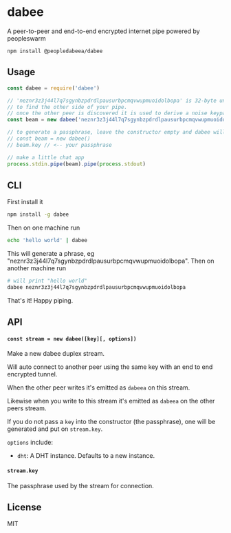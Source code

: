 # dabee
A peer-to-peer and end-to-end encrypted internet pipe powered by peopleswarm


```
npm install @peopledabeea/dabee
```

## Usage

``` js
const dabee = require('dabee')

// 'neznr3z3j44l7q7sgynbzpdrdlpausurbpcmqvwupmuoidolbopa' is 32-byte unique passphrase
// to find the other side of your pipe.
// once the other peer is discovered it is used to derive a noise keypair as well.
const beam = new dabee('neznr3z3j44l7q7sgynbzpdrdlpausurbpcmqvwupmuoidolbopa')

// to generate a passphrase, leave the constructor empty and dabee will generate one for you
// const beam = new dabee()
// beam.key // <-- your passphrase

// make a little chat app
process.stdin.pipe(beam).pipe(process.stdout)
```

## CLI

First install it

```sh
npm install -g dabee
```

Then on one machine run

```sh
echo 'hello world' | dabee
```

This will generate a phrase, eg "neznr3z3j44l7q7sgynbzpdrdlpausurbpcmqvwupmuoidolbopa". Then on another machine run

```sh
# will print "hello world"
dabee neznr3z3j44l7q7sgynbzpdrdlpausurbpcmqvwupmuoidolbopa
```

That's it! Happy piping.

## API

#### `const stream = new dabee([key][, options])`

Make a new dabee duplex stream.
 
Will auto connect to another peer using the same key with an end to end encrypted tunnel.

When the other peer writes it's emitted as `dabeea` on this stream.

Likewise when you write to this stream it's emitted as `dabeea` on the other peers stream.

If you do not pass a `key` into the constructor (the passphrase), one will be generated and put on `stream.key`.

`options` include:

- `dht`: A DHT instance. Defaults to a new instance.

#### `stream.key`

The passphrase used by the stream for connection.

## License

MIT